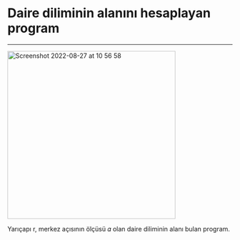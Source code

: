 # Daire diliminin alanını hesaplayan program

---

<img width="376" alt="Screenshot 2022-08-27 at 10 56 58" src="https://user-images.githubusercontent.com/72032853/187021146-60afebab-112a-4931-af31-b8ee120fc9b9.png">


Yarıçapı r, merkez açısının ölçüsü 𝛼 olan daire diliminin alanı bulan program.

